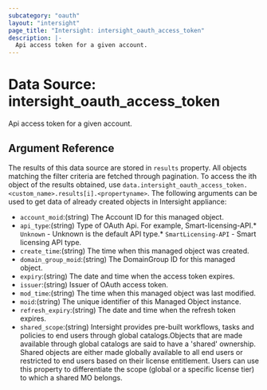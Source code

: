 ```yaml
---
subcategory: "oauth"
layout: "intersight"
page_title: "Intersight: intersight_oauth_access_token"
description: |-
  Api access token for a given account.
---
```


# Data Source: intersight_oauth_access_token
Api access token for a given account.
## Argument Reference
The results of this data source are stored in `results` property.
All objects matching the filter criteria are fetched through pagination.
To access the ith object of the results obtained, use `data.intersight_oauth_access_token.<custom_name>.results[i].<propertyname>`.
The following arguments can be used to get data of already created objects in Intersight appliance:
* `account_moid`:(string) The Account ID for this managed object. 
* `api_type`:(string) Type of OAuth Api. For example, Smart-licensing-API.* `Unknown` - Unknown is the default API type.* `SmartLicensing-API` - Smart licensing API type. 
* `create_time`:(string) The time when this managed object was created. 
* `domain_group_moid`:(string) The DomainGroup ID for this managed object. 
* `expiry`:(string) The date and time when the access token expires. 
* `issuer`:(string) Issuer of OAuth access token. 
* `mod_time`:(string) The time when this managed object was last modified. 
* `moid`:(string) The unique identifier of this Managed Object instance. 
* `refresh_expiry`:(string) The date and time when the refresh token expires. 
* `shared_scope`:(string) Intersight provides pre-built workflows, tasks and policies to end users through global catalogs.Objects that are made available through global catalogs are said to have a 'shared' ownership. Shared objects are either made globally available to all end users or restricted to end users based on their license entitlement. Users can use this property to differentiate the scope (global or a specific license tier) to which a shared MO belongs. 
 